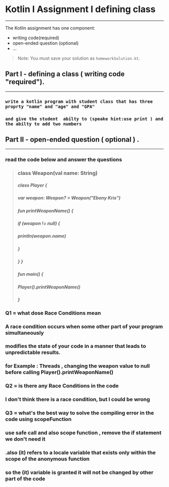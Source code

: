 # Kotlin I Assignment  I defining class
---
The Kotlin assignment has one component:
- writing code(required)
- open-ended question (optional)
- ...
> Note: You must save your solution as `homeworkSolution.kt`.

## Part I - defining a class ( writing code "required").
---
###  `write a kotlin program with student class that has three proprty "name" and "age" and "GPA"` 
### ` and give the student  abilty to (speake hint:use print ) and the abilty to add two numbers `
###
## Part II - open-ended question ( optional ) .
---
### read the code below and answer the questions
### 
> ### class Weapon(val name: String)
>  ##### class Player {
> ##### var weapon: Weapon? = Weapon("Ebony Kris")
> ##### fun printWeaponName() {
> ##### if (weapon != null) {
> ##### println(weapon.name)
> ##### }
> ##### } }
> ##### fun main() {
> ##### Player().printWeaponName()
> ##### }

### Q1 = what dose Race Conditions mean
### A race condition occurs when some other part of your program simultaneously 
### modifies the state of your code in a manner that leads to unpredictable results.
### for Example : Threads , changing the weapon value to null before calling Player().printWeaponName()

### Q2 = is there any Race Conditions in the code
### I don't think there is a race condition, but I could be wrong
###
###

### Q3 = what's the best way to solve the compiling error in the code using scopeFunction
### use safe call and also scope function , remove the if statement we don't need it
### .also (it) refers to a locale variable that exists only within the scope of the anonymous function  
### so the (it) variable is granted it will not be changed by other part of the code
